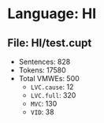 Language: HI
============

## File: HI/test.cupt
* Sentences: 828
* Tokens: 17580
* Total VMWEs: 500
  * `LVC.cause`: 12
  * `LVC.full`: 320
  * `MVC`: 130
  * `VID`: 38

